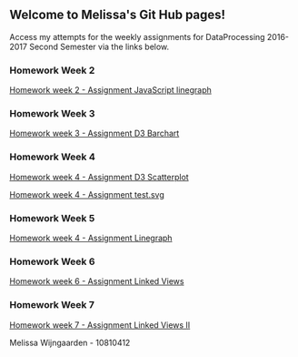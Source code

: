 ## Welcome to Melissa's Git Hub pages!

Access my attempts for the weekly assignments for DataProcessing 2016-2017 Second Semester via the links below.

### Homework Week 2
[Homework week 2 - Assignment JavaScript linegraph](https://github.com/MelissaMW2/DataProcessing/tree/master/Homework/Week-2/data3.html)

### Homework Week 3
[Homework week 3 - Assignment D3 Barchart](https://github.com/MelissaMW2/DataProcessing/tree/master/Homework/Week-3/barchart.html)

### Homework Week 4
[Homework week 4 - Assignment D3 Scatterplot](https://github.com/MelissaMW2/DataProcessing/blob/master/Homework/Week-4/scatterplot.html)

[Homework week 4 - Assignment test.svg](https://github.com/MelissaMW2/DataProcessing/blob/master/Homework/Week-4/test.svg)

### Homework Week 5
[Homework week 4 - Assignment Linegraph](https://melissamw2.github.io/DataProcessing/Homework/Week-5/mslinegraph.html)

### Homework Week 6
[Homework week 6 - Assignment Linked Views](https://melissamw2.github.io/DataProcessing/Homework/Week-6/interactive.html)

### Homework Week 7
[Homework week 7 - Assignment Linked Views II](https://melissamw2.github.io/DataProcessing/Homework/Week-7/interactive.html)

Melissa Wijngaarden - 10810412

